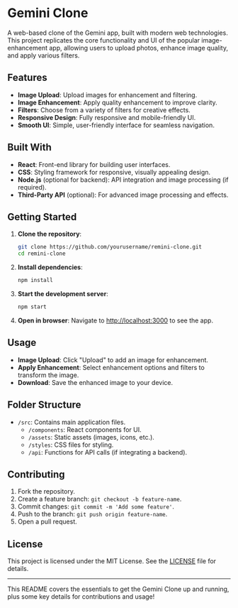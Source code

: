 # Gemini Clone

A web-based clone of the Gemini app, built with modern web technologies. This project replicates the core functionality and UI of the popular image-enhancement app, allowing users to upload photos, enhance image quality, and apply various filters.

## Features

- **Image Upload**: Upload images for enhancement and filtering.
- **Image Enhancement**: Apply quality enhancement to improve clarity.
- **Filters**: Choose from a variety of filters for creative effects.
- **Responsive Design**: Fully responsive and mobile-friendly UI.
- **Smooth UI**: Simple, user-friendly interface for seamless navigation.

## Built With

- **React**: Front-end library for building user interfaces.
- **CSS**: Styling framework for responsive, visually appealing design.
- **Node.js** (optional for backend): API integration and image processing (if required).
- **Third-Party API** (optional): For advanced image processing and effects.

## Getting Started

1. **Clone the repository**:
   ```bash
   git clone https://github.com/yourusername/remini-clone.git
   cd remini-clone
   ```

2. **Install dependencies**:
   ```bash
   npm install
   ```

3. **Start the development server**:
   ```bash
   npm start
   ```

4. **Open in browser**:
   Navigate to [http://localhost:3000](http://localhost:3000) to see the app.

## Usage

- **Image Upload**: Click "Upload" to add an image for enhancement.
- **Apply Enhancement**: Select enhancement options and filters to transform the image.
- **Download**: Save the enhanced image to your device.

## Folder Structure

- `/src`: Contains main application files.
  - `/components`: React components for UI.
  - `/assets`: Static assets (images, icons, etc.).
  - `/styles`: CSS files for styling.
  - `/api`: Functions for API calls (if integrating a backend).

## Contributing

1. Fork the repository.
2. Create a feature branch: `git checkout -b feature-name`.
3. Commit changes: `git commit -m 'Add some feature'`.
4. Push to the branch: `git push origin feature-name`.
5. Open a pull request.

## License

This project is licensed under the MIT License. See the [LICENSE](LICENSE) file for details.

---

This README covers the essentials to get the Gemini Clone up and running, plus some key details for contributions and usage!
